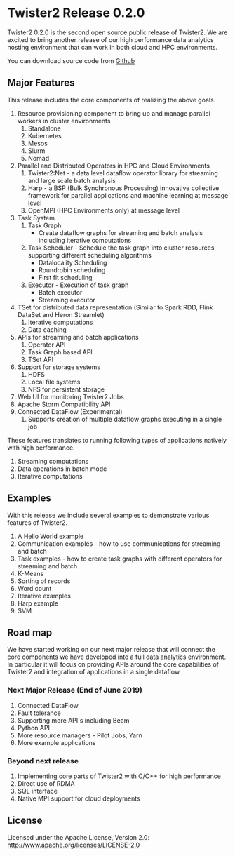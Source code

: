 # Twister2 Release 0.2.0

Twister2 0.2.0 is the second open source public release of Twister2. We are excited to bring another release of our 
high performance data analytics hosting environment that can work in both cloud and HPC environments. 

You can download source code from [Github](https://github.com/DSC-SPIDAL/twister2/releases)

## Major Features

This release includes the core components of realizing the above goals. 

1. Resource provisioning component to bring up and manage parallel workers in cluster environments
    1. Standalone
    2. Kubernetes
    3. Mesos
    4. Slurm 
    5. Nomad
2. Parallel and Distributed Operators in HPC and Cloud Environments
    1. Twister2:Net - a data level dataflow operator library for streaming and large scale batch analysis
    2. Harp - a BSP (Bulk Synchronous Processing) innovative collective framework for parallel applications and machine learning at message level
    3. OpenMPI (HPC Environments only) at message level
3. Task System
    1. Task Graph
       * Create dataflow graphs for streaming and batch analysis including iterative computations
    2. Task Scheduler - Schedule the task graph into cluster resources supporting different scheduling algorithms
       * Datalocality Scheduling
       * Roundrobin scheduling
       * First fit scheduling
    3. Executor - Execution of task graph
       * Batch executor
       * Streaming executor
4. TSet for distributed data representation (Similar to Spark RDD, Flink DataSet and Heron Streamlet)
    1. Iterative computations
    2. Data caching
5. APIs for streaming and batch applications
    1. Operator API
    2. Task Graph based API
    3. TSet API
6. Support for storage systems
    1. HDFS
    2. Local file systems
    3. NFS for persistent storage
7. Web UI for monitoring Twister2 Jobs
8. Apache Storm Compatibility API
9. Connected DataFlow (Experimental)
    1. Supports creation of multiple dataflow graphs executing in a single job
    
These features translates to running following types of applications natively with high performance.

1. Streaming computations
2. Data operations in batch mode
3. Iterative computations

## Examples

With this release we include several examples to demonstrate various features of Twister2.

1. A Hello World example
2. Communication examples - how to use communications for streaming and batch
3. Task examples - how to create task graphs with different operators for streaming and batch
4. K-Means 
5. Sorting of records
6. Word count 
7. Iterative examples
8. Harp example
9. SVM

## Road map

We have started working on our next major release that will connect the core components we have developed 
into a full data analytics environment. In particular it will focus on providing APIs around the core
capabilities of Twister2 and integration of applications in a single dataflow. 

### Next Major Release (End of June 2019)

1. Connected DataFlow
2. Fault tolerance
3. Supporting more API's including Beam  
4. Python API
6. More resource managers - Pilot Jobs, Yarn
7. More example applications

### Beyond next release

1. Implementing core parts of Twister2 with C/C++ for high performance 
3. Direct use of RDMA
5. SQL interface 
6. Native MPI support for cloud deployments

## License

Licensed under the Apache License, Version 2.0: http://www.apache.org/licenses/LICENSE-2.0
